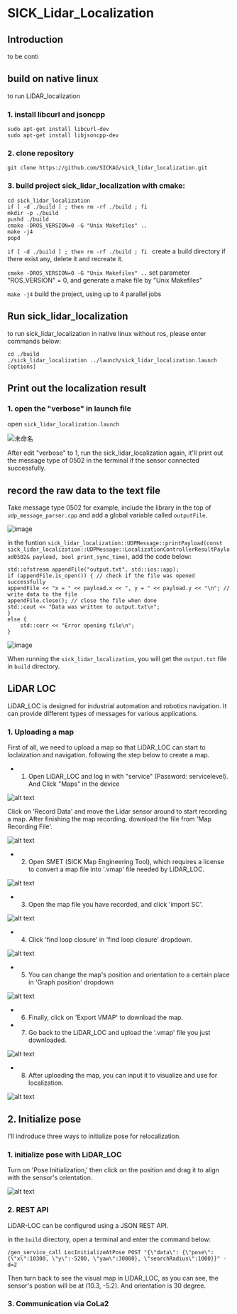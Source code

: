# SICK_Lidar_Localization

## Introduction

to be conti

## build on native linux
to run LiDAR_localization 
### 1. install libcurl and jsoncpp

```
sudo apt-get install libcurl-dev
sudo apt-get install libjsoncpp-dev
```
### 2. clone repository

```
git clone https://github.com/SICKAG/sick_lidar_localization.git
```
### 3. build project sick_lidar_localization with cmake:
```
cd sick_lidar_localization
if [ -d ./build ] ; then rm -rf ./build ; fi 
mkdir -p ./build 
pushd ./build
cmake -DROS_VERSION=0 -G "Unix Makefiles" ..
make -j4
popd
```
`if [ -d ./build ] ; then rm -rf ./build ; fi ` create a build directory if there exist any, delete it and recreate it.

`cmake -DROS_VERSION=0 -G "Unix Makefiles" ..` set parameter "ROS_VERSION" = 0, and generate a make file by "Unix Makefiles"

`make -j4` build the project, using up to 4 parallel jobs

## Run sick_lidar_localization
to run sick_lidar_localization in native linux without ros, please enter commands below:
```
cd ./build
./sick_lidar_localization ../launch/sick_lidar_localization.launch [options]
```

## Print out the localization result

### 1. open the "verbose" in launch file

open `sick_lidar_localization.launch`

![未命名](https://github.com/user-attachments/assets/22f150ec-3732-4e33-b2d0-c1640d16523b)

After edit "verbose" to 1, run the sick_lidar_localization again, it'll print out the message type of 0502 in the terminal if the sensor connected successfully.

## record the raw data to the text file

Take message type 0502 for example, include the <fstream> library in the top of `udp_message_parser.cpp` and add a global variable called `outputFile`.

![image](https://github.com/user-attachments/assets/c95eb392-d516-47a1-8133-1fc07a075ef9)

in the funtion `sick_lidar_localization::UDPMessage::printPayload(const sick_lidar_localization::UDPMessage::LocalizationControllerResultPayload0502& payload, bool print_sync_time)`, add the code below:
```
std::ofstream appendFile("output.txt", std::ios::app);
if (appendFile.is_open()) { // check if the file was opened successfully
appendFile << "x = " << payload.x << ", y = " << payload.y << "\n"; // write data to the file
appendFile.close(); // close the file when done
std::cout << "Data was written to output.txt\n";
}
else {
    std::cerr << "Error opening file\n";
}
```
 ![image](https://github.com/user-attachments/assets/8aab15e9-546f-43f8-91f1-8fb6cf5a9738)

When running the `sick_lidar_localization`, you will get the `output.txt` file in `build` directory.

## LiDAR LOC

LiDAR_LOC is designed for industrial automation and robotics navigation. It can provide different types of messages for various applications.

### 1. Uploading a map
First of all, we need to upload a map so that LiDAR_LOC can start to loclaization and navigation. following the step below to create a map.

* 1. Open LiDAR_LOC and log in with "service" (Password: servicelevel). And Click "Maps" in the device

![alt text](image/image.png)


Click on 'Record Data' and move the Lidar sensor around to start recording a map. After finishing the map recording, download the file from 'Map Recording File'.

![alt text](image/image-1.png)

* 2. Open SMET (SICK Map Engineering Tool), which requires a license to convert a map file into '.vmap' file needed by LiDAR_LOC.

![alt text](image/image-2.png)

* 3. Open the map file you have recorded, and click 'import SC'.

![alt text](image/image-3.png) 

* 4. Click 'find loop closure' in 'find loop closure' dropdown.

![alt text](image/image-6.png)

* 5. You can change the map's position and orientation to a certain place in 'Graph position' dropdown

![alt text](image/image-7.png)

* 6. Finally, click on 'Export VMAP' to download the map.

* 7. Go back to the LiDAR_LOC and upload the '.vmap' file you just downloaded.

![alt text](image/image-9.png)

* 8. After uploading the map, you can input it to visualize and use for localization.

![alt text](image/image-10.png)

## 2. Initialize pose

I'll indroduce three ways to initialize pose for relocalization. 

### 1. initialize pose with LiDAR_LOC
Turn on 'Pose Initialization,' then click on the position and drag it to align with the sensor's orientation.

![alt text](image/image-8.png)

### 2. REST API

LiDAR-LOC can be configured using a JSON REST API.

in the `build` directory, open a terminal and enter the command below:

```
/gen_service_call LocInitializeAtPose POST "{\"data\": {\"pose\":{\"x\":10300, \"y\":-5200, \"yaw\":30000}, \"searchRadius\":1000}}" -d=2
```

Then turn back to see the visual map in LIDAR_LOC, as you can see, the sensor's postion will be at (10.3, -5.2). And orientation is 30 degree.

### 3.  Communication via CoLa2



